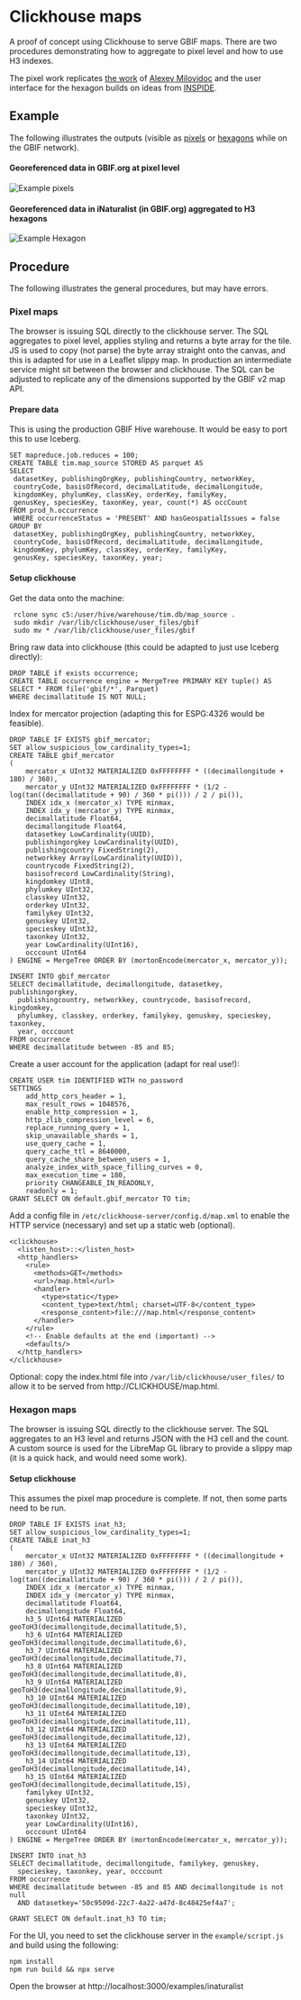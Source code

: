 # Clickhouse maps

A proof of concept using Clickhouse to serve GBIF maps. 
There are two procedures demonstrating how to aggregate to pixel level and how to use H3 indexes. 

The pixel work replicates [the work](https://clickhouse.com/blog/interactive-visualization-analytics-adsb-flight-data-with-clickhouse) of [Alexey Milovidoc](https://github.com/alexey-milovidov) 
and the user interface for the hexagon builds on ideas from [INSPIDE](https://github.com/INSPIDE/h3j-h3t).

## Example

The following illustrates the outputs (visible as [pixels](http://scrap-vh.gbif-dev.org:8123/map.html) 
or [hexagons](http://scrap-vh.gbif-dev.org:8123/inaturalist.html) while on the GBIF network).

#### Georeferenced data in GBIF.org at pixel level
![Example pixels](example.png)

#### Georeferenced data in iNaturalist (in GBIF.org) aggregated to H3 hexagons
![Example Hexagon](example-hex.png)

## Procedure

The following illustrates the general procedures, but may have errors.

### Pixel maps

The browser is issuing SQL directly to the clickhouse server. The SQL aggregates to pixel level, applies styling and returns a byte array for the tile.
JS is used to copy (not parse) the byte array straight onto the canvas, and this is adapted for use in a Leaflet slippy map. In production an intermediate service might sit between the browser and clickhouse.
The SQL can be adjusted to replicate any of the dimensions supported by the GBIF v2 map API.

#### Prepare data

This is using the production GBIF Hive warehouse. It would be easy to port this to use Iceberg.

```
SET mapreduce.job.reduces = 100;
CREATE TABLE tim.map_source STORED AS parquet AS
SELECT 
 datasetKey, publishingOrgKey, publishingCountry, networkKey,
 countryCode, basisOfRecord, decimalLatitude, decimalLongitude,
 kingdomKey, phylumKey, classKey, orderKey, familyKey,
 genusKey, speciesKey, taxonKey, year, count(*) AS occCount
FROM prod_h.occurrence 
 WHERE occurrenceStatus = 'PRESENT' AND hasGeospatialIssues = false
GROUP BY
 datasetKey, publishingOrgKey, publishingCountry, networkKey,
 countryCode, basisOfRecord, decimalLatitude, decimalLongitude,
 kingdomKey, phylumKey, classKey, orderKey, familyKey,
 genusKey, speciesKey, taxonKey, year;
```

#### Setup clickhouse

Get the data onto the machine:

```
 rclone sync c5:/user/hive/warehouse/tim.db/map_source .
 sudo mkdir /var/lib/clickhouse/user_files/gbif
 sudo mv * /var/lib/clickhouse/user_files/gbif
```

Bring raw data into clickhouse (this could be adapted to just use Iceberg directly):

```
DROP TABLE if exists occurrence;
CREATE TABLE occurrence engine = MergeTree PRIMARY KEY tuple() AS 
SELECT * FROM file('gbif/*', Parquet)
WHERE decimallatitude IS NOT NULL;
```

Index for mercator projection (adapting this for ESPG:4326 would be feasible).

```
DROP TABLE IF EXISTS gbif_mercator;
SET allow_suspicious_low_cardinality_types=1;
CREATE TABLE gbif_mercator
(
    mercator_x UInt32 MATERIALIZED 0xFFFFFFFF * ((decimallongitude + 180) / 360),
    mercator_y UInt32 MATERIALIZED 0xFFFFFFFF * (1/2 - log(tan((decimallatitude + 90) / 360 * pi())) / 2 / pi()),
    INDEX idx_x (mercator_x) TYPE minmax,
    INDEX idx_y (mercator_y) TYPE minmax,
    decimallatitude Float64,
    decimallongitude Float64,
    datasetkey LowCardinality(UUID),
    publishingorgkey LowCardinality(UUID),
    publishingcountry FixedString(2),
    networkkey Array(LowCardinality(UUID)),
    countrycode FixedString(2),
    basisofrecord LowCardinality(String),
    kingdomkey UInt8,
    phylumkey UInt32,
    classkey UInt32,
    orderkey UInt32,
    familykey UInt32,
    genuskey UInt32,
    specieskey UInt32,
    taxonkey UInt32,
    year LowCardinality(UInt16),
    occcount UInt64
) ENGINE = MergeTree ORDER BY (mortonEncode(mercator_x, mercator_y));

INSERT INTO gbif_mercator 
SELECT decimallatitude, decimallongitude, datasetkey, publishingorgkey,
  publishingcountry, networkkey, countrycode, basisofrecord, kingdomkey, 
  phylumkey, classkey, orderkey, familykey, genuskey, specieskey, taxonkey, 
  year, occcount
FROM occurrence 
WHERE decimallatitude between -85 and 85;
```

Create a user account for the application (adapt for real use!):

```
CREATE USER tim IDENTIFIED WITH no_password
SETTINGS
    add_http_cors_header = 1,
    max_result_rows = 1048576,
    enable_http_compression = 1,
    http_zlib_compression_level = 6,
    replace_running_query = 1,
    skip_unavailable_shards = 1,
    use_query_cache = 1,
    query_cache_ttl = 8640000,
    query_cache_share_between_users = 1,
    analyze_index_with_space_filling_curves = 0,
    max_execution_time = 180,
    priority CHANGEABLE_IN_READONLY,
    readonly = 1;
GRANT SELECT ON default.gbif_mercator TO tim;
```

Add a config file in `/etc/clickhouse-server/config.d/map.xml` to enable the 
HTTP service (necessary) and set up a static web (optional).

```
<clickhouse>
  <listen_host>::</listen_host> 	
  <http_handlers>
    <rule>
      <methods>GET</methods>
      <url>/map.html</url>
      <handler>
        <type>static</type>
        <content_type>text/html; charset=UTF-8</content_type>
        <response_content>file:///map.html</response_content>
      </handler>
    </rule>
    <!-- Enable defaults at the end (important) -->
    <defaults/>
  </http_handlers>  
</clickhouse>
```

Optional: copy the index.html file into `/var/lib/clickhouse/user_files/` to allow it 
to be served from http://CLICKHOUSE/map.html. 

### Hexagon maps

The browser is issuing SQL directly to the clickhouse server. The SQL aggregates to an H3 level and returns JSON with the H3 cell and the count.
A custom source is used for the LibreMap GL library to provide a slippy map (it is a quick hack, and would need some work).

#### Setup clickhouse

This assumes the pixel map procedure is complete. If not, then some parts need to be run.

```
DROP TABLE IF EXISTS inat_h3;
SET allow_suspicious_low_cardinality_types=1;
CREATE TABLE inat_h3
(
    mercator_x UInt32 MATERIALIZED 0xFFFFFFFF * ((decimallongitude + 180) / 360),
    mercator_y UInt32 MATERIALIZED 0xFFFFFFFF * (1/2 - log(tan((decimallatitude + 90) / 360 * pi())) / 2 / pi()),
    INDEX idx_x (mercator_x) TYPE minmax,
    INDEX idx_y (mercator_y) TYPE minmax,
    decimallatitude Float64,
    decimallongitude Float64,
    h3_5 UInt64 MATERIALIZED geoToH3(decimallongitude,decimallatitude,5),
    h3_6 UInt64 MATERIALIZED geoToH3(decimallongitude,decimallatitude,6),
    h3_7 UInt64 MATERIALIZED geoToH3(decimallongitude,decimallatitude,7),
    h3_8 UInt64 MATERIALIZED geoToH3(decimallongitude,decimallatitude,8),
    h3_9 UInt64 MATERIALIZED geoToH3(decimallongitude,decimallatitude,9),
    h3_10 UInt64 MATERIALIZED geoToH3(decimallongitude,decimallatitude,10),
    h3_11 UInt64 MATERIALIZED geoToH3(decimallongitude,decimallatitude,11),
    h3_12 UInt64 MATERIALIZED geoToH3(decimallongitude,decimallatitude,12),
    h3_13 UInt64 MATERIALIZED geoToH3(decimallongitude,decimallatitude,13),
    h3_14 UInt64 MATERIALIZED geoToH3(decimallongitude,decimallatitude,14),
    h3_15 UInt64 MATERIALIZED geoToH3(decimallongitude,decimallatitude,15),
    familykey UInt32,
    genuskey UInt32,
    specieskey UInt32,
    taxonkey UInt32,
    year LowCardinality(UInt16),
    occcount UInt64
) ENGINE = MergeTree ORDER BY (mortonEncode(mercator_x, mercator_y));

INSERT INTO inat_h3 
SELECT decimallatitude, decimallongitude, familykey, genuskey, 
  specieskey, taxonkey, year, occcount
FROM occurrence 
WHERE decimallatitude between -85 and 85 AND decimallongitude is not null 
  AND datasetkey='50c9509d-22c7-4a22-a47d-8c48425ef4a7';

GRANT SELECT ON default.inat_h3 TO tim;
```

For the UI, you need to set the clickhouse server in the `example/script.js` and build using the following:

```
npm install
npm run build && npx serve
```

Open the browser at http://localhost:3000/examples/inaturalist 


